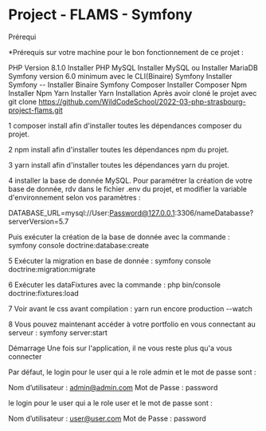# Project - FLAMS - Symfony

Prérequi

*Prérequis sur votre machine pour le bon fonctionnement de ce projet :

PHP Version 8.1.0 Installer PHP 
MySQL Installer MySQL ou Installer MariaDB
Symfony version 6.0 minimum avec le CLI(Binaire) Symfony Installer Symfony -- Installer Binaire Symfony
Composer Installer Composer
Npm Installer Npm
Yarn Installer Yarn
Installation
Après avoir cloné le projet avec git clone https://github.com/WildCodeSchool/2022-03-php-strasbourg-project-flams.git


1 composer install afin d'installer toutes les dépendances composer du projet.

2 npm install afin d'installer toutes les dépendances npm du projet.

3 yarn install afin d'installer toutes les dépendances yarn du projet.

4 installer la base de donnée MySQL. Pour paramétrer la création de votre base de donnée, rdv dans le fichier .env du projet, et modifier la variable d'environnement selon vos paramètres :

DATABASE_URL=mysql://User:Password@127.0.0.1:3306/nameDatabasse?serverVersion=5.7

Puis exécuter la création de la base de donnée avec la commande : symfony console doctrine:database:create

5 Exécuter la migration en base de donnée : symfony console doctrine:migration:migrate

6 Exécuter les dataFixtures avec la commande : php bin/console doctrine:fixtures:load

7 Voir avant le css avant compilation : yarn run encore production --watch

8 Vous pouvez maintenant accéder à votre portfolio en vous connectant au serveur : symfony server:start

Démarrage
Une fois sur l'application, il ne vous reste plus qu'a vous connecter

Par défaut, le login pour le user qui a le role admin et le mot de passe sont :

Nom d’utilisateur : admin@admin.com
Mot de Passe : password

le login pour le user qui a le role user et le mot de passe sont :

Nom d’utilisateur : user@user.com
Mot de Passe : password





